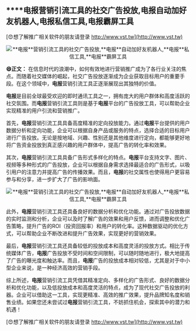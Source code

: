 ## ****电报**营销引流工具的社交广告投放,**电报**自动加好友机器人,**电报**私信工具,**电报**霸屏工具**

[😍想了解推广相关软件的朋友请登录 http://www.vst.tw](http://www.vst.tw)

 <center><img src="https://vst.tw/MP4/tuiguang/png/2.png" alt="**电报**营销引流工具的社交广告投放,**电报**自动加好友机器人,**电报**私信工具,**电报**霸屏工具"></center>

**😄正文：**
在信息时代的浪潮中，如何有效地进行营销推广成为了各行业关注的焦点。而随着社交媒体的崛起，社交广告投放逐渐成为企业获取目标用户的重要手段。在这个领域中，**电报**营销引流工具正逐渐展现出其独特的价值。

**电报**是目前全球最受欢迎的即时通讯工具之一，拥有庞大的用户群体和高度活跃的社交氛围。而**电报**营销引流工具则是基于**电报**平台的广告投放工具，可以帮助企业实现精准的用户引流和营销推广。

首先，**电报**营销引流工具具备高度精准的定向投放能力。通过**电报**平台提供的用户数据分析和定向功能，企业可以根据自身产品或服务的特点，选择合适的目标用户进行广告投放。无论是按地域、兴趣、性别还是其他维度进行定向，都能够更好地将广告资金投放到真正感兴趣的用户群体中，提高广告的转化率和效果。

其次，**电报**营销引流工具具备广告形式多样化的特点。**电报**平台支持文字、图片、视频等多种形式的广告投放，企业可以根据自身需求选择最适合的广告形式，以吸引用户的注意力并提高广告的传播效果。而且，**电报**的社交属性也使得用户更容易参与和分享，进一步扩大了广告的影响面。

 <center><img src="https://vst.tw/MP4/tuiguang/png/1.png" alt="**电报**营销引流工具的社交广告投放,**电报**自动加好友机器人,**电报**私信工具,**电报**霸屏工具"></center>

此外，**电报**营销引流工具还具备良好的数据分析和优化功能。通过对广告投放数据的实时监测和分析，企业可以及时了解广告的效果和用户反馈，进而调整和优化广告策略，提升广告的ROI（投资回报率）和用户的转化率。这种数据驱动的优化方式，可以帮助企业不断改进和提升广告效果，实现更好的营销效果。

最后，**电报**营销引流工具还具备较低的投放成本和高度灵活的投放方式。相比于传统媒体广告，**电报**广告投放不受时间和空间限制，可以随时随地进行，极大地提高了广告的曝光度和触达率。而且，**电报**广告的投放成本相对较低，尤其是对于中小型企业来说，是一种经济高效的营销手段。

综上所述，**电报**营销引流工具凭借其精准定向、多样化的广告形式、良好的数据分析和优化功能，以及低投放成本和高度灵活的特点，成为了现代社交广告投放的利器。企业可以借助这一工具，实现更精准、高效的推广效果，提升品牌知名度和销售业绩。如果您还未尝试过**电报**营销引流工具，不妨抓住机会，探索其中的潜力和机遇！

[😍想了解推广相关软件的朋友请登录 http://www.vst.tw](http://www.vst.tw)



